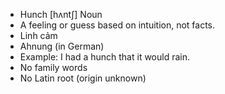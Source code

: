 - Hunch	[hʌntʃ]	Noun
- A feeling or guess based on intuition, not facts.
- Linh cảm
- Ahnung (in German)
- Example: I had a hunch that it would rain.
- No family words
- No Latin root (origin unknown)